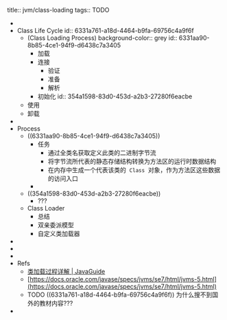 title:: jvm/class-loading
tags:: TODO

-
- Class Life Cycle
  id:: 6331a761-a18d-4464-b9fa-69756c4a9f6f
  - (Class Loading Process)
    background-color:: grey
    id:: 6331aa90-8b85-4ce1-94f9-d6438c7a3405
    - 加载
    - 连接
      - 验证
      - 准备
      - 解析
    - 初始化
      id:: 354a1598-83d0-453d-a2b3-27280f6eacbe
  - 使用
  - 卸载
-
- Process
  - ((6331aa90-8b85-4ce1-94f9-d6438c7a3405))
    - 任务
      - 通过全类名获取定义此类的二进制字节流
      - 将字节流所代表的静态存储结构转换为方法区的运行时数据结构
      - 在内存中生成一个代表该类的  `Class`  对象，作为方法区这些数据的访问入口
    -
  - ((354a1598-83d0-453d-a2b3-27280f6eacbe))
    - ???
  - Class Loader
    - 总结
    - 双亲委派模型
    - 自定义类加载器
-
-
-
- Refs
  - [类加载过程详解 | JavaGuide](https://javaguide.cn/java/jvm/class-loading-process.html)
  - [https://docs.oracle.com/javase/specs/jvms/se7/html/jvms-5.html](https://docs.oracle.com/javase/specs/jvms/se7/html/jvms-5.html)
  - TODO ((6331a761-a18d-4464-b9fa-69756c4a9f6f)) 为什么搜不到国外的教材内容???
-